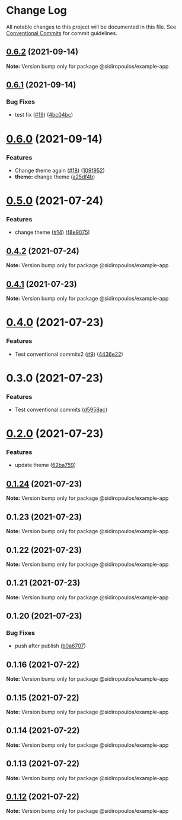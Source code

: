 # Change Log

All notable changes to this project will be documented in this file.
See [Conventional Commits](https://conventionalcommits.org) for commit guidelines.

## [0.6.2](https://github.com/HarrisSidiropoulos/lerna-example/compare/@sidiropoulos/example-app@0.6.1...@sidiropoulos/example-app@0.6.2) (2021-09-14)

**Note:** Version bump only for package @sidiropoulos/example-app





## [0.6.1](https://github.com/HarrisSidiropoulos/lerna-example/compare/@sidiropoulos/example-app@0.6.0...@sidiropoulos/example-app@0.6.1) (2021-09-14)


### Bug Fixes

* test fix ([#19](https://github.com/HarrisSidiropoulos/lerna-example/issues/19)) ([4bc04bc](https://github.com/HarrisSidiropoulos/lerna-example/commit/4bc04bc93695c2d9ec2fd015c4bf4988e0299067))





# [0.6.0](https://github.com/HarrisSidiropoulos/lerna-example/compare/@sidiropoulos/example-app@0.5.0...@sidiropoulos/example-app@0.6.0) (2021-09-14)


### Features

* Change theme again ([#18](https://github.com/HarrisSidiropoulos/lerna-example/issues/18)) ([109f952](https://github.com/HarrisSidiropoulos/lerna-example/commit/109f952e1e95ea065288a77464456cc869dd1f5f))
* **theme:** change theme ([a25df4b](https://github.com/HarrisSidiropoulos/lerna-example/commit/a25df4bbae6ebe2a1da627e866f58620b2d48e34))





# [0.5.0](https://github.com/HarrisSidiropoulos/lerna-example/compare/@sidiropoulos/example-app@0.4.2...@sidiropoulos/example-app@0.5.0) (2021-07-24)

### Features

- change theme ([#14](https://github.com/HarrisSidiropoulos/lerna-example/issues/14)) ([f8e9075](https://github.com/HarrisSidiropoulos/lerna-example/commit/f8e907567d6e89dfa4519a520eed7b865976dce1))

## [0.4.2](https://github.com/HarrisSidiropoulos/lerna-example/compare/@sidiropoulos/example-app@0.4.1...@sidiropoulos/example-app@0.4.2) (2021-07-24)

**Note:** Version bump only for package @sidiropoulos/example-app

## [0.4.1](https://github.com/HarrisSidiropoulos/lerna-example/compare/@sidiropoulos/example-app@0.4.0...@sidiropoulos/example-app@0.4.1) (2021-07-23)

**Note:** Version bump only for package @sidiropoulos/example-app

# [0.4.0](https://github.com/HarrisSidiropoulos/lerna-example/compare/@sidiropoulos/example-app@0.3.0...@sidiropoulos/example-app@0.4.0) (2021-07-23)

### Features

- Test conventional commits2 ([#9](https://github.com/HarrisSidiropoulos/lerna-example/issues/9)) ([4436e22](https://github.com/HarrisSidiropoulos/lerna-example/commit/4436e22a4064f3572734ccd6b952fea815e55638))

# 0.3.0 (2021-07-23)

### Features

- Test conventional commits ([d5958ac](https://github.com/HarrisSidiropoulos/lerna-example/commit/d5958ac9f6a70ba8418cdbd9ad82fad1d1df0b60))

# [0.2.0](https://github.com/HarrisSidiropoulos/lerna-example/compare/@sidiropoulos/example-app@0.1.24...@sidiropoulos/example-app@0.2.0) (2021-07-23)

### Features

- update theme ([62ba759](https://github.com/HarrisSidiropoulos/lerna-example/commit/62ba7599b1aa45941535d1cb16ad8987063580c6))

## [0.1.24](https://github.com/HarrisSidiropoulos/lerna-example/compare/@sidiropoulos/example-app@0.1.23...@sidiropoulos/example-app@0.1.24) (2021-07-23)

**Note:** Version bump only for package @sidiropoulos/example-app

## 0.1.23 (2021-07-23)

**Note:** Version bump only for package @sidiropoulos/example-app

## 0.1.22 (2021-07-23)

**Note:** Version bump only for package @sidiropoulos/example-app

## 0.1.21 (2021-07-23)

**Note:** Version bump only for package @sidiropoulos/example-app

## 0.1.20 (2021-07-23)

### Bug Fixes

- push after publish ([b0a6707](https://github.com/HarrisSidiropoulos/lerna-example/commit/b0a6707f929f8863e7f2d44d722c9a7d7a9b3b3b))

## 0.1.16 (2021-07-22)

**Note:** Version bump only for package @sidiropoulos/example-app

## 0.1.15 (2021-07-22)

**Note:** Version bump only for package @sidiropoulos/example-app

## 0.1.14 (2021-07-22)

**Note:** Version bump only for package @sidiropoulos/example-app

## 0.1.13 (2021-07-22)

**Note:** Version bump only for package @sidiropoulos/example-app

## [0.1.12](https://github.com/HarrisSidiropoulos/lerna-example/compare/@sidiropoulos/example-app@0.1.11...@sidiropoulos/example-app@0.1.12) (2021-07-22)

**Note:** Version bump only for package @sidiropoulos/example-app
